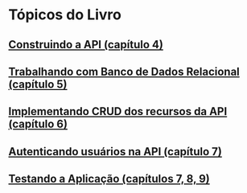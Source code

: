 # Tópicos do Livro

## [Construindo a API (capítulo 4)](docs/aula-01.md)

## [Trabalhando com Banco de Dados Relacional (capítulo 5)](docs/aula-02.md)

## [Implementando CRUD dos recursos da API (capítulo 6)](docs/aula-03.md)

## [Autenticando usuários na API (capítulo 7)](docs/aula-04.md)

## [Testando a Aplicação (capítulos 7, 8, 9)](docs/aula-05.md)
